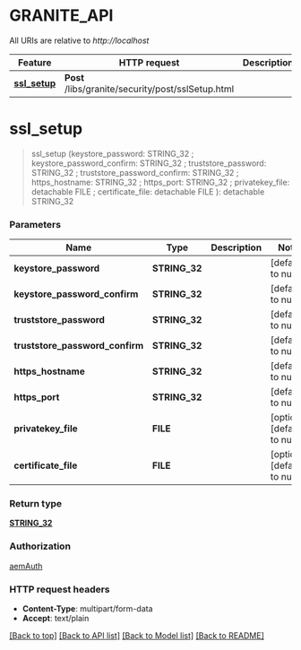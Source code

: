 # GRANITE_API

All URIs are relative to *http://localhost*

Feature | HTTP request | Description
------------- | ------------- | -------------
[**ssl_setup**](GRANITE_API.md#ssl_setup) | **Post** /libs/granite/security/post/sslSetup.html | 


# **ssl_setup**
> ssl_setup (keystore_password: STRING_32 ; keystore_password_confirm: STRING_32 ; truststore_password: STRING_32 ; truststore_password_confirm: STRING_32 ; https_hostname: STRING_32 ; https_port: STRING_32 ; privatekey_file:  detachable FILE ; certificate_file:  detachable FILE ): detachable STRING_32
	




### Parameters

Name | Type | Description  | Notes
------------- | ------------- | ------------- | -------------
 **keystore_password** | **STRING_32**|  | [default to null]
 **keystore_password_confirm** | **STRING_32**|  | [default to null]
 **truststore_password** | **STRING_32**|  | [default to null]
 **truststore_password_confirm** | **STRING_32**|  | [default to null]
 **https_hostname** | **STRING_32**|  | [default to null]
 **https_port** | **STRING_32**|  | [default to null]
 **privatekey_file** | **FILE**|  | [optional] [default to null]
 **certificate_file** | **FILE**|  | [optional] [default to null]

### Return type

[**STRING_32**](STRING_32.md)

### Authorization

[aemAuth](../README.md#aemAuth)

### HTTP request headers

 - **Content-Type**: multipart/form-data
 - **Accept**: text/plain

[[Back to top]](#) [[Back to API list]](../README.md#documentation-for-api-endpoints) [[Back to Model list]](../README.md#documentation-for-models) [[Back to README]](../README.md)


